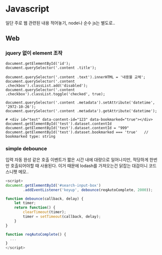 # Javascript

일단 주로 웹 관련된 내용 적어놓기, node나 순수 js는 별도로..

## Web

### jquery 없이 element 조작

```
document.getElementById('id');
document.querySelector('.content .title');

document.querySelector('.content .text').innerHTML = '내용물 교체';
document.querySelector('.content .checkbox').classList.add('disabled');
document.querySelector('.content .checkbox').classList.toggle('checked', true);

document.querySelector('.content .metadata').setAttribute('datetime', '2972-10-26');
document.querySelector('.content .metadata').getAttribute('datetime');

# <div id="test" data-content-id="123" data-bookmarked="true"></div>
document.getElementById('test').dataset.contentId
document.getElementById('test').dataset.contentId = "999"
document.getElementById('test').dataset.bookmarked === 'true'   // bookmarked type: string
```

### simple debounce

입력 자동 완성 같은 호출 이벤트가 짧은 시간 내에 대량으로 일어나지만, 적당하게 한번만 호출되어야할 때 사용된다.
이거 때문에 lodash를 가져오는건 닭잡는 대검이니 코드 스니펫 메모..

```js
<script>
document.getElementById('#search-input-box')
        .addEventListener('keyup', debounce(reqAutoComplete, 2000));

function debounce(callback, delay) {
    let timer;
    return function() {
        clearTimeout(timer);
        timer = setTimeout(callback, delay);
    }
}

function reqAutoComplete() {
  ...
}
</script>
```

